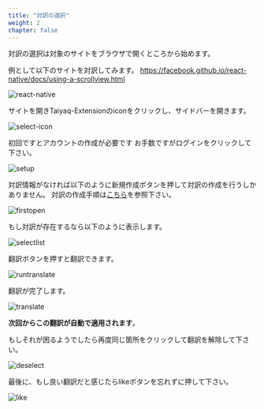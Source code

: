 ```yaml
---
title: "対訳の選択"
weight: 2
chapter: false
---
```


対訳の選択は対象のサイトをブラウザで開くところから始めます。

例として以下のサイトを対訳してみます。
https://facebook.github.io/react-native/docs/using-a-scrollview.html

![react-native](../images/react_native_translate.png?width=30pc)

サイトを開きTaiyaq-Extensionのiconをクリックし、サイドバーを開きます。

![select-icon](../images/select_icon.png?width=30pc)

初回ですとアカウントの作成が必要です
お手数ですがログインをクリックして下さい。

![setup](../images/setup.png?width=30pc)

対訳情報がなければ以下のように新規作成ボタンを押して対訳の作成を行うしかありません。
対訳の作成手順は[こちら](../create)を参照下さい。

![firstopen](../images/firstopen.png?width=30pc)

もし対訳が存在するなら以下のように表示します。

![selectlist](../images/selectlist.png?width=30pc)

翻訳ボタンを押すと翻訳できます。

![runtranslate](../images/runtranslate.png?width=30pc)

翻訳が完了します。

![translate](../images/translation.png?width=30pc)

**次回からこの翻訳が自動で適用されます**。

もしそれが困るようでしたら再度同じ箇所をクリックして翻訳を解除して下さい。

![deselect](../images/deselect.png?width=30pc)

最後に、もし良い翻訳だと感じたらlikeボタンを忘れずに押して下さい。

![like](../images/like.png?width=30pc)
